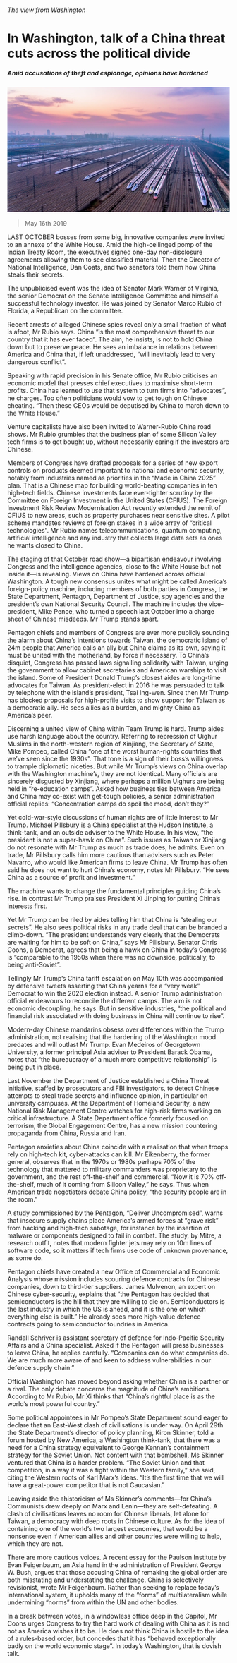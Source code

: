 ###### The view from Washington

# In Washington, talk of a China threat cuts across the political divide 

##### Amid accusations of theft and espionage, opinions have hardened 

![image](images/20190518_srp076.jpg) 

> May 16th 2019 

LAST OCTOBER bosses from some big, innovative companies were invited to an annexe of the White House. Amid the high-ceilinged pomp of the Indian Treaty Room, the executives signed one-day non-disclosure agreements allowing them to see classified material. Then the Director of National Intelligence, Dan Coats, and two senators told them how China steals their secrets. 

The unpublicised event was the idea of Senator Mark Warner of Virginia, the senior Democrat on the Senate Intelligence Committee and himself a successful technology investor. He was joined by Senator Marco Rubio of Florida, a Republican on the committee. 

Recent arrests of alleged Chinese spies reveal only a small fraction of what is afoot, Mr Rubio says. China “is the most comprehensive threat to our country that it has ever faced”. The aim, he insists, is not to hold China down but to preserve peace. He sees an imbalance in relations between America and China that, if left unaddressed, “will inevitably lead to very dangerous conflict”. 

Speaking with rapid precision in his Senate office, Mr Rubio criticises an economic model that presses chief executives to maximise short-term profits. China has learned to use that system to turn firms into “advocates”, he charges. Too often politicians would vow to get tough on Chinese cheating. “Then these CEOs would be deputised by China to march down to the White House.” 

Venture capitalists have also been invited to Warner-Rubio China road shows. Mr Rubio grumbles that the business plan of some Silicon Valley tech firms is to get bought up, without necessarily caring if the investors are Chinese. 

Members of Congress have drafted proposals for a series of new export controls on products deemed important to national and economic security, notably from industries named as priorities in the “Made in China 2025” plan. That is a Chinese map for building world-beating companies in ten high-tech fields. Chinese investments face ever-tighter scrutiny by the Committee on Foreign Investment in the United States (CFIUS). The Foreign Investment Risk Review Modernisation Act recently extended the remit of CFIUS to new areas, such as property purchases near sensitive sites. A pilot scheme mandates reviews of foreign stakes in a wide array of “critical technologies”. Mr Rubio names telecommunications, quantum computing, artificial intelligence and any industry that collects large data sets as ones he wants closed to China. 

The staging of that October road show—a bipartisan endeavour involving Congress and the intelligence agencies, close to the White House but not inside it—is revealing. Views on China have hardened across official Washington. A tough new consensus unites what might be called America’s foreign-policy machine, including members of both parties in Congress, the State Department, Pentagon, Department of Justice, spy agencies and the president’s own National Security Council. The machine includes the vice-president, Mike Pence, who turned a speech last October into a charge sheet of Chinese misdeeds. Mr Trump stands apart. 

Pentagon chiefs and members of Congress are ever more publicly sounding the alarm about China’s intentions towards Taiwan, the democratic island of 24m people that America calls an ally but China claims as its own, saying it must be united with the motherland, by force if necessary. To China’s disquiet, Congress has passed laws signalling solidarity with Taiwan, urging the government to allow cabinet secretaries and American warships to visit the island. Some of President Donald Trump’s closest aides are long-time advocates for Taiwan. As president-elect in 2016 he was persuaded to talk by telephone with the island’s president, Tsai Ing-wen. Since then Mr Trump has blocked proposals for high-profile visits to show support for Taiwan as a democratic ally. He sees allies as a burden, and mighty China as America’s peer. 

Discerning a united view of China within Team Trump is hard. Trump aides use harsh language about the country. Referring to repression of Uighur Muslims in the north-western region of Xinjiang, the Secretary of State, Mike Pompeo, called China “one of the worst human-rights countries that we’ve seen since the 1930s”. That tone is a sign of their boss’s willingness to trample diplomatic niceties. But while Mr Trump’s views on China overlap with the Washington machine’s, they are not identical. Many officials are sincerely disgusted by Xinjiang, where perhaps a million Uighurs are being held in “re-education camps”. Asked how business ties between America and China may co-exist with get-tough policies, a senior administration official replies: “Concentration camps do spoil the mood, don’t they?” 

Yet cold-war-style discussions of human rights are of little interest to Mr Trump. Michael Pillsbury is a China specialist at the Hudson Institute, a think-tank, and an outside adviser to the White House. In his view, “the president is not a super-hawk on China”. Such issues as Taiwan or Xinjiang do not resonate with Mr Trump as much as trade does, he admits. Even on trade, Mr Pillsbury calls him more cautious than advisers such as Peter Navarro, who would like American firms to leave China. Mr Trump has often said he does not want to hurt China’s economy, notes Mr Pillsbury. “He sees China as a source of profit and investment.” 

The machine wants to change the fundamental principles guiding China’s rise. In contrast Mr Trump praises President Xi Jinping for putting China’s interests first. 

Yet Mr Trump can be riled by aides telling him that China is “stealing our secrets”. He also sees political risks in any trade deal that can be branded a climb-down. “The president understands very clearly that the Democrats are waiting for him to be soft on China,” says Mr Pillsbury. Senator Chris Coons, a Democrat, agrees that being a hawk on China in today’s Congress is “comparable to the 1950s when there was no downside, politically, to being anti-Soviet”. 

Tellingly Mr Trump’s China tariff escalation on May 10th was accompanied by defensive tweets asserting that China yearns for a “very weak” Democrat to win the 2020 election instead. A senior Trump administration official endeavours to reconcile the different camps. The aim is not economic decoupling, he says. But in sensitive industries, “the political and financial risk associated with doing business in China will continue to rise”. 

Modern-day Chinese mandarins obsess over differences within the Trump administration, not realising that the hardening of the Washington mood predates and will outlast Mr Trump. Evan Medeiros of Georgetown University, a former principal Asia adviser to President Barack Obama, notes that “the bureaucracy of a much more competitive relationship” is being put in place. 

Last November the Department of Justice established a China Threat Initiative, staffed by prosecutors and FBI investigators, to detect Chinese attempts to steal trade secrets and influence opinion, in particular on university campuses. At the Department of Homeland Security, a new National Risk Management Centre watches for high-risk firms working on critical infrastructure. A State Department office formerly focused on terrorism, the Global Engagement Centre, has a new mission countering propaganda from China, Russia and Iran. 

Pentagon anxieties about China coincide with a realisation that when troops rely on high-tech kit, cyber-attacks can kill. Mr Eikenberry, the former general, observes that in the 1970s or 1980s perhaps 70% of the technology that mattered to military commanders was proprietary to the government, and the rest off-the-shelf and commercial. “Now it is 70% off-the-shelf, much of it coming from Silicon Valley,” he says. Thus when American trade negotiators debate China policy, “the security people are in the room.” 

A study commissioned by the Pentagon, “Deliver Uncompromised”, warns that insecure supply chains place America’s armed forces at “grave risk” from hacking and high-tech sabotage, for instance by the insertion of malware or components designed to fail in combat. The study, by Mitre, a research outfit, notes that modern fighter jets may rely on 10m lines of software code, so it matters if tech firms use code of unknown provenance, as some do. 

Pentagon chiefs have created a new Office of Commercial and Economic Analysis whose mission includes scouring defence contracts for Chinese companies, down to third-tier suppliers. James Mulvenon, an expert on Chinese cyber-security, explains that “the Pentagon has decided that semiconductors is the hill that they are willing to die on. Semiconductors is the last industry in which the US is ahead, and it is the one on which everything else is built.” He already sees more high-value defence contracts going to semiconductor foundries in America. 

Randall Schriver is assistant secretary of defence for Indo-Pacific Security Affairs and a China specialist. Asked if the Pentagon will press businesses to leave China, he replies carefully. “Companies can do what companies do. We are much more aware of and keen to address vulnerabilities in our defence supply chain.” 

Official Washington has moved beyond asking whether China is a partner or a rival. The only debate concerns the magnitude of China’s ambitions. According to Mr Rubio, Mr Xi thinks that “China’s rightful place is as the world’s most powerful country.” 

Some political appointees in Mr Pompeo’s State Department sound eager to declare that an East-West clash of civilisations is under way. On April 29th the State Department’s director of policy planning, Kiron Skinner, told a forum hosted by New America, a Washington think-tank, that there was a need for a China strategy equivalent to George Kennan’s containment strategy for the Soviet Union. Not content with that bombshell, Ms Skinner ventured that China is a harder problem. “The Soviet Union and that competition, in a way it was a fight within the Western family,” she said, citing the Western roots of Karl Marx’s ideas. “It’s the first time that we will have a great-power competitor that is not Caucasian.” 

Leaving aside the ahistoricism of Ms Skinner’s comments—for China’s Communists drew deeply on Marx and Lenin—they are self-defeating. A clash of civilisations leaves no room for Chinese liberals, let alone for Taiwan, a democracy with deep roots in Chinese culture. As for the idea of containing one of the world’s two largest economies, that would be a nonsense even if American allies and other countries were willing to help, which they are not. 

There are more cautious voices. A recent essay for the Paulson Institute by Evan Feigenbaum, an Asia hand in the administration of President George W. Bush, argues that those accusing China of remaking the global order are both misstating and understating the challenge. China is selectively revisionist, wrote Mr Feigenbaum. Rather than seeking to replace today’s international system, it upholds many of the “forms” of multilateralism while undermining “norms” from within the UN and other bodies. 

In a break between votes, in a windowless office deep in the Capitol, Mr Coons urges Congress to try the hard work of dealing with China as it is and not as America wishes it to be. He does not think China is hostile to the idea of a rules-based order, but concedes that it has “behaved exceptionally badly on the world economic stage”. In today’s Washington, that is dovish talk. 

